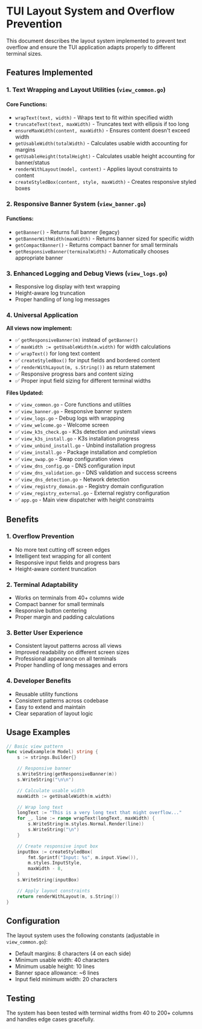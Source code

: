 # TUI Layout System and Overflow Prevention

This document describes the layout system implemented to prevent text overflow and ensure the TUI application adapts properly to different terminal sizes.

## Features Implemented

### 1. Text Wrapping and Layout Utilities (`view_common.go`)

#### Core Functions:

- `wrapText(text, width)` - Wraps text to fit within specified width
- `truncateText(text, maxWidth)` - Truncates text with ellipsis if too long
- `ensureMaxWidth(content, maxWidth)` - Ensures content doesn't exceed width
- `getUsableWidth(totalWidth)` - Calculates usable width accounting for margins
- `getUsableHeight(totalHeight)` - Calculates usable height accounting for banner/status
- `renderWithLayout(model, content)` - Applies layout constraints to content
- `createStyledBox(content, style, maxWidth)` - Creates responsive styled boxes

### 2. Responsive Banner System (`view_banner.go`)

#### Functions:

- `getBanner()` - Returns full banner (legacy)
- `getBannerWithWidth(maxWidth)` - Returns banner sized for specific width
- `getCompactBanner()` - Returns compact banner for small terminals
- `getResponsiveBanner(terminalWidth)` - Automatically chooses appropriate banner

### 3. Enhanced Logging and Debug Views (`view_logs.go`)

- Responsive log display with text wrapping
- Height-aware log truncation
- Proper handling of long log messages

### 4. Universal Application

**All views now implement:**

- ✅ `getResponsiveBanner(m)` instead of `getBanner()`
- ✅ `maxWidth := getUsableWidth(m.width)` for width calculations
- ✅ `wrapText()` for long text content
- ✅ `createStyledBox()` for input fields and bordered content
- ✅ `renderWithLayout(m, s.String())` as return statement
- ✅ Responsive progress bars and content sizing
- ✅ Proper input field sizing for different terminal widths

**Files Updated:**

- ✅ `view_common.go` - Core functions and utilities
- ✅ `view_banner.go` - Responsive banner system
- ✅ `view_logs.go` - Debug logs with wrapping
- ✅ `view_welcome.go` - Welcome screen
- ✅ `view_k3s_check.go` - K3s detection and uninstall views
- ✅ `view_k3s_install.go` - K3s installation progress
- ✅ `view_unbind_install.go` - Unbind installation progress
- ✅ `view_install.go` - Package installation and completion
- ✅ `view_swap.go` - Swap configuration views
- ✅ `view_dns_config.go` - DNS configuration input
- ✅ `view_dns_validation.go` - DNS validation and success screens
- ✅ `view_dns_detection.go` - Network detection
- ✅ `view_registry_domain.go` - Registry domain configuration
- ✅ `view_registry_external.go` - External registry configuration
- ✅ `app.go` - Main view dispatcher with height constraints

## Benefits

### 1. Overflow Prevention

- No more text cutting off screen edges
- Intelligent text wrapping for all content
- Responsive input fields and progress bars
- Height-aware content truncation

### 2. Terminal Adaptability

- Works on terminals from 40+ columns wide
- Compact banner for small terminals
- Responsive button centering
- Proper margin and padding calculations

### 3. Better User Experience

- Consistent layout patterns across all views
- Improved readability on different screen sizes
- Professional appearance on all terminals
- Proper handling of long messages and errors

### 4. Developer Benefits

- Reusable utility functions
- Consistent patterns across codebase
- Easy to extend and maintain
- Clear separation of layout logic

## Usage Examples

```go
// Basic view pattern
func viewExample(m Model) string {
    s := strings.Builder{}

    // Responsive banner
    s.WriteString(getResponsiveBanner(m))
    s.WriteString("\n\n")

    // Calculate usable width
    maxWidth := getUsableWidth(m.width)

    // Wrap long text
    longText := "This is a very long text that might overflow..."
    for _, line := range wrapText(longText, maxWidth) {
        s.WriteString(m.styles.Normal.Render(line))
        s.WriteString("\n")
    }

    // Create responsive input box
    inputBox := createStyledBox(
        fmt.Sprintf("Input: %s", m.input.View()),
        m.styles.InputStyle,
        maxWidth - 8,
    )
    s.WriteString(inputBox)

    // Apply layout constraints
    return renderWithLayout(m, s.String())
}
```

## Configuration

The layout system uses the following constants (adjustable in `view_common.go`):

- Default margins: 8 characters (4 on each side)
- Minimum usable width: 40 characters
- Minimum usable height: 10 lines
- Banner space allowance: ~6 lines
- Input field minimum width: 20 characters

## Testing

The system has been tested with terminal widths from 40 to 200+ columns and handles edge cases gracefully.
